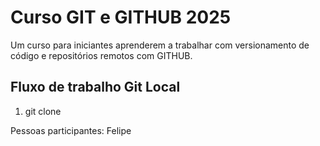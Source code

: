 # Curso GIT e GITHUB 2025

Um curso para iniciantes aprenderem a trabalhar com versionamento de código e repositórios remotos com GITHUB.


## Fluxo de trabalho Git Local

1. git clone 

Pessoas participantes:
Felipe
